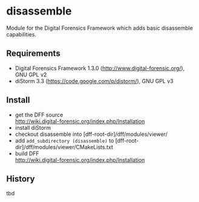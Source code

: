 disassemble
===========

Module for the Digital Forensics Framework which adds basic disassemble capabilities.


Requirements
------------

*   Digital Forensics Framework 1.3.0 (http://www.digital-forensic.org/), GNU GPL v2
*   diStorm 3.3 (https://code.google.com/p/distorm/), GNU GPL v3


Install
-------

*   get the DFF source  
    http://wiki.digital-forensic.org/index.php/Installation
*   install diStorm
*   checkout disassemble into [dff-root-dir]/dff/modules/viewer/
*   add `add_subdirectory (disassemble)` to [dff-root-dir]/dff/modules/viewer/CMakeLists.txt
*   build DFF  
    http://wiki.digital-forensic.org/index.php/Installation


History
-------

tbd

